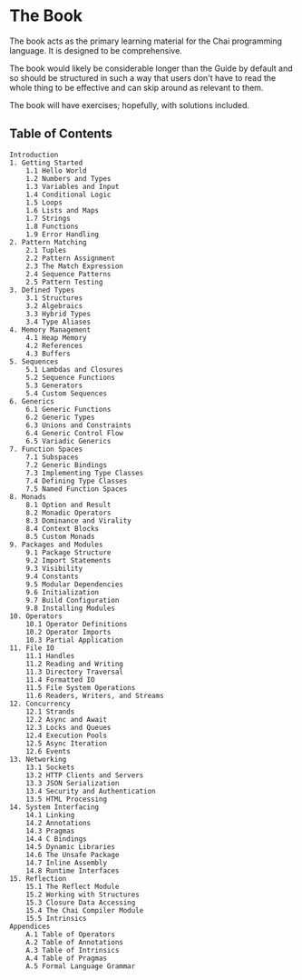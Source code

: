 # The Book
The book acts as the primary learning material for the Chai programming language.  It is designed to be comprehensive.

The book would likely be considerable longer than the Guide by default and so should be structured in such a way that users don't have to read the whole thing to be effective and can skip around as relevant to them.

The book will have exercises; hopefully, with solutions included.

## Table of Contents
```
Introduction
1. Getting Started
	1.1 Hello World
	1.2 Numbers and Types
	1.3 Variables and Input
	1.4 Conditional Logic
	1.5 Loops
	1.6 Lists and Maps
	1.7 Strings
	1.8 Functions
	1.9 Error Handling
2. Pattern Matching
    2.1 Tuples
	2.2 Pattern Assignment
	2.3 The Match Expression
	2.4 Sequence Patterns
	2.5 Pattern Testing
3. Defined Types
	3.1 Structures
	3.2 Algebraics
	3.3 Hybrid Types
	3.4 Type Aliases
4. Memory Management
	4.1 Heap Memory
	4.2 References
	4.3 Buffers
5. Sequences
	5.1 Lambdas and Closures
	5.2 Sequence Functions
	5.3 Generators
	5.4 Custom Sequences
6. Generics 
	6.1 Generic Functions
	6.2 Generic Types
	6.3 Unions and Constraints
	6.4 Generic Control Flow
	6.5 Variadic Generics
7. Function Spaces
	7.1 Subspaces
	7.2 Generic Bindings
	7.3 Implementing Type Classes
	7.4 Defining Type Classes
	7.5 Named Function Spaces
8. Monads
	8.1 Option and Result
	8.2 Monadic Operators
	8.3 Dominance and Virality
	8.4 Context Blocks
	8.5 Custom Monads
9. Packages and Modules
	9.1 Package Structure
	9.2 Import Statements
	9.3 Visibility
	9.4 Constants
	9.5 Modular Dependencies
	9.6 Initialization
	9.7 Build Configuration
	9.8 Installing Modules
10. Operators
	10.1 Operator Definitions
	10.2 Operator Imports
	10.3 Partial Application
11. File IO
	11.1 Handles
	11.2 Reading and Writing
	11.3 Directory Traversal
	11.4 Formatted IO
	11.5 File System Operations
	11.6 Readers, Writers, and Streams
12. Concurrency
	12.1 Strands
	12.2 Async and Await
	12.3 Locks and Queues
	12.4 Execution Pools
	12.5 Async Iteration
	12.6 Events
13. Networking
	13.1 Sockets
	13.2 HTTP Clients and Servers
	13.3 JSON Serialization
	13.4 Security and Authentication
	13.5 HTML Processing
14. System Interfacing
	14.1 Linking
	14.2 Annotations
	14.3 Pragmas
	14.4 C Bindings
	14.5 Dynamic Libraries
	14.6 The Unsafe Package
	14.7 Inline Assembly
	14.8 Runtime Interfaces
15. Reflection
	15.1 The Reflect Module
	15.2 Working with Structures
	15.3 Closure Data Accessing
	15.4 The Chai Compiler Module
	15.5 Intrinsics
Appendices
	A.1 Table of Operators
	A.2 Table of Annotations
	A.3 Table of Intrinsics
	A.4 Table of Pragmas
	A.5 Formal Language Grammar
```
